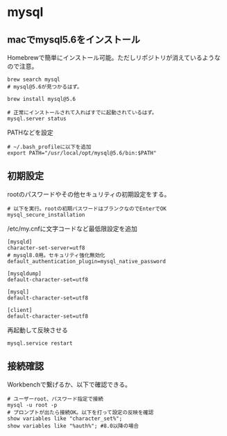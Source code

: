 # mysql

## macでmysql5.6をインストール

Homebrewで簡単にインストール可能。ただしリポジトリが消えているようなので注意。
~~~
brew search mysql
# mysql@5.6が見つかるはず。

brew install mysql@5.6

# 正常にインストールされて入ればすでに起動されているはず。
mysql.server status
~~~

PATHなどを設定
~~~
# ~/.bash_profileに以下を追加
export PATH="/usr/local/opt/mysql@5.6/bin:$PATH"
~~~

## 初期設定

rootのパスワードやその他セキュリティの初期設定をする。
~~~
# 以下を実行。rootの初期パスワードはブランクなのでEnterでOK
mysql_secure_installation
~~~

/etc/my.cnfに文字コードなど最低限設定を追加
~~~
[mysqld]
character-set-server=utf8
# mysql8.0用。セキュリティ強化無効化
default_authentication_plugin=mysql_native_password

[mysqldump]
default-character-set=utf8

[mysql]
default-character-set=utf8

[client]
default-character-set=utf8
~~~

再起動して反映させる
~~~
mysql.service restart
~~~

## 接続確認

Workbenchで繋げるか、以下で確認できる。
~~~
# ユーザーroot、パスワード指定で接続
mysql -u root -p
# プロンプトが出たら接続OK。以下を打って設定の反映を確認
show variables like "character_set%";
show variables like "%auth%"; #8.0以降の場合
~~~